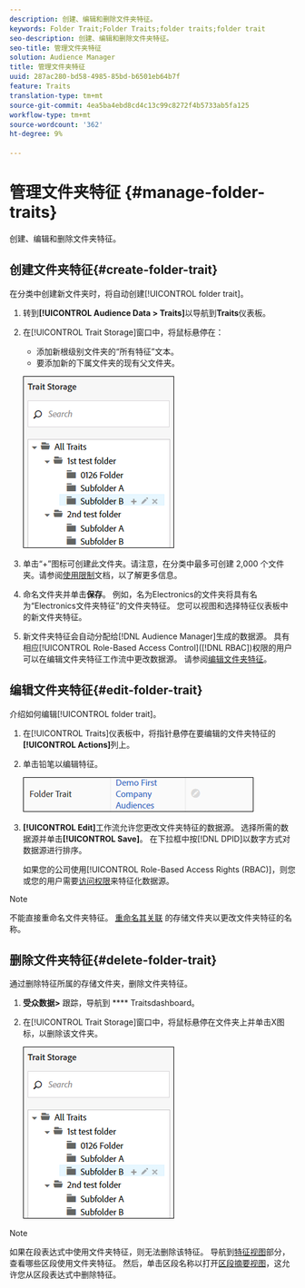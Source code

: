 ```yaml
---
description: 创建、编辑和删除文件夹特征。
keywords: Folder Trait;Folder Traits;folder traits;folder trait
seo-description: 创建、编辑和删除文件夹特征。
seo-title: 管理文件夹特征
solution: Audience Manager
title: 管理文件夹特征
uuid: 287ac280-bd58-4985-85bd-b6501eb64b7f
feature: Traits
translation-type: tm+mt
source-git-commit: 4ea5ba4ebd8cd4c13c99c8272f4b5733ab5fa125
workflow-type: tm+mt
source-wordcount: '362'
ht-degree: 9%

---
```



# 管理文件夹特征 {#manage-folder-traits}

创建、编辑和删除文件夹特征。

## 创建文件夹特征{#create-folder-trait}

在分类中创建新文件夹时，将自动创建[!UICONTROL folder trait]。

<!-- create-folder-trait.xml -->

1. 转到&#x200B;**[!UICONTROL Audience Data > Traits]**&#x200B;以导航到&#x200B;**Traits**&#x200B;仪表板。
1. 在[!UICONTROL Trait Storage]窗口中，将鼠标悬停在：

   * 添加新根级别文件夹的“所有特征”文本。
   * 要添加新的下属文件夹的现有父文件夹。

   ![](assets/folder_traits_create.PNG)

1. 单击“+”图标可创建此文件夹。请注意，在分类中最多可创建 2,000 个文件夹。请参阅[使用限制](../../features/administration/usage-limits.md)文档，以了解更多信息。
1. 命名文件夹并单击&#x200B;**保存**。 例如，名为Electronics的文件夹将具有名为“Electronics文件夹特征”的文件夹特征。 您可以视图和选择特征仪表板中的新文件夹特征。
1. 新文件夹特征会自动分配给[!DNL Audience Manager]生成的数据源。 具有相应[!UICONTROL Role-Based Access Control]([!DNL RBAC])权限的用户可以在编辑文件夹特征工作流中更改数据源。 请参阅[编辑文件夹特征](../../features/traits/manage-folder-traits.md#edit-folder-trait)。

## 编辑文件夹特征{#edit-folder-trait}

介绍如何编辑[!UICONTROL folder trait]。

<!-- edit-folder-trait.xml -->

1. 在[!UICONTROL Traits]仪表板中，将指针悬停在要编辑的文件夹特征的&#x200B;**[!UICONTROL Actions]**&#x200B;列上。
1. 单击铅笔以编辑特征。

   ![](assets/folder_traits_edit_border.png)

1. **[!UICONTROL Edit]**&#x200B;工作流允许您更改文件夹特征的数据源。 选择所需的数据源并单击&#x200B;**[!UICONTROL Save]**。 在下拉框中按[!DNL DPID]以数字方式对数据源进行排序。

   如果您的公司使用[!UICONTROL Role-Based Access Rights (RBAC)]，则您或您的用户需要[访问权限](../../features/traits/about-folder-traits.md#role-based-access-controls)来特征化数据源。

>[!NOTE]
>
>不能直接重命名文件夹特征。 [重命名其关联](../../features/traits/trait-storage.md#rename-delete-trait-storage-folder) 的存储文件夹以更改文件夹特征的名称。

## 删除文件夹特征{#delete-folder-trait}

通过删除特征所属的存储文件夹，删除文件夹特征。

<!-- delete-folder-trait.xml -->

1. **受众数据>** 跟踪，导航到 **** Traitsdashboard。
1. 在[!UICONTROL Trait Storage]窗口中，将鼠标悬停在文件夹上并单击X图标，以删除该文件夹。

   ![步骤结果](assets/folder_traits_create.PNG)

>[!NOTE]
>
>如果在段表达式中使用文件夹特征，则无法删除该特征。 导航到[特征视图](../../features/traits/trait-details-page.md)部分，查看哪些区段使用文件夹特征。 然后，单击区段名称以打开[区段摘要视图](../../features/segments/segment-summary-view.md)，这允许您从区段表达式中删除特征。
